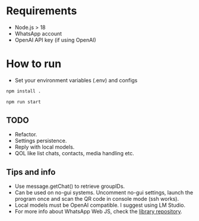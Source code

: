 # Requirements
- Node.js > 18
- WhatsApp account
- OpenAI API key (if using OpenAI)

# How to run
- Set your environment variables (.env) and configs

```bash
npm install .
```
```bash
npm run start
```

## TODO
- Refactor.
- Settings persistence.
- Reply with local models.
- QOL like list chats, contacts, media handling etc.

## Tips and info
- Use message.getChat() to retrieve groupIDs.
- Can be used on no-gui systems. Uncomment no-gui settings, launch the program once and scan the QR code in console mode (ssh works).
- Local models must be OpenAI compatible. I suggest using LM Studio.
- For more info about WhatsApp Web JS, check the [library repository](https://github.com/pedroslopez/whatsapp-web.js).